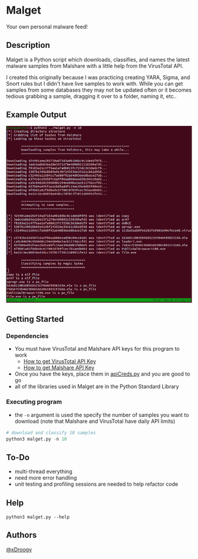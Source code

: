 # Malget

Your own personal malware feed!

## Description

Malget is a Python script which downloads, classifies, and names the latest malware samples from Malshare with a little help from the VirusTotal API.

I created this originally because I was practicing creating YARA, Sigma, and Snort rules but I didn't have live samples to work with. While you can get samples from some databases they may not be updated often or it becomes tedious grabbing a sample, dragging it over to a folder, naming it, etc..

## Example Output

![Screenshot](assets/screenshot.png)

## Getting Started
### Dependencies

* You must have VirusTotal and Malshare API keys for this program to work
  * [How to get VirusTotal API Key](https://support.virustotal.com/hc/en-us/articles/115002088769-Please-give-me-an-API-key)
  * [How to get Malshare API Key](https://malshare.com/register.php)
* Once you have the keys, place them in [apiCreds.py](apiCreds.py) and you are good to go
* all of the libraries used in Malget are in the Python Standard Library 

### Executing program

* the `-n` argument is used the specify the number of samples you want to download (note that Malshare and VirusTotal have daily API limits)
```python
# download and classify 10 samples
python3 malget.py -n 10
```
## To-Do
* multi-thread everything
* need more error handling
* unit testing and profiling sessions are needed to help refactor code
## Help

```
python3 malget.py --help
```

## Authors

[@xDroogy](https://twitter.com/xDroogy)
